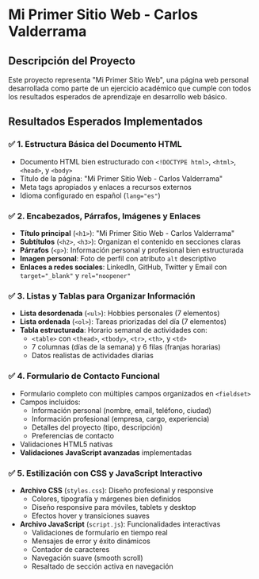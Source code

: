 # Mi Primer Sitio Web - Carlos Valderrama

## Descripción del Proyecto

Este proyecto representa "Mi Primer Sitio Web", una página web personal desarrollada como parte de un ejercicio académico que cumple con todos los resultados esperados de aprendizaje en desarrollo web básico.

## Resultados Esperados Implementados

### ✅ 1. Estructura Básica del Documento HTML
- Documento HTML bien estructurado con `<!DOCTYPE html>`, `<html>`, `<head>`, y `<body>`
- Título de la página: "Mi Primer Sitio Web - Carlos Valderrama"
- Meta tags apropiados y enlaces a recursos externos
- Idioma configurado en español (`lang="es"`)

### ✅ 2. Encabezados, Párrafos, Imágenes y Enlaces
- **Título principal** (`<h1>`): "Mi Primer Sitio Web - Carlos Valderrama"
- **Subtítulos** (`<h2>`, `<h3>`): Organizan el contenido en secciones claras
- **Párrafos** (`<p>`): Información personal y profesional bien estructurada
- **Imagen personal**: Foto de perfil con atributo `alt` descriptivo
- **Enlaces a redes sociales**: LinkedIn, GitHub, Twitter y Email con `target="_blank"` y `rel="noopener"`

### ✅ 3. Listas y Tablas para Organizar Información
- **Lista desordenada** (`<ul>`): Hobbies personales (7 elementos)
- **Lista ordenada** (`<ol>`): Tareas priorizadas del día (7 elementos)
- **Tabla estructurada**: Horario semanal de actividades con:
  - `<table>` con `<thead>`, `<tbody>`, `<tr>`, `<th>`, y `<td>`
  - 7 columnas (días de la semana) y 6 filas (franjas horarias)
  - Datos realistas de actividades diarias

### ✅ 4. Formulario de Contacto Funcional
- Formulario completo con múltiples campos organizados en `<fieldset>`
- Campos incluidos:
  - Información personal (nombre, email, teléfono, ciudad)
  - Información profesional (empresa, cargo, experiencia)
  - Detalles del proyecto (tipo, descripción)
  - Preferencias de contacto
- Validaciones HTML5 nativas
- **Validaciones JavaScript avanzadas** implementadas

### ✅ 5. Estilización con CSS y JavaScript Interactivo
- **Archivo CSS** (`styles.css`): Diseño profesional y responsive
  - Colores, tipografía y márgenes bien definidos
  - Diseño responsive para móviles, tablets y desktop
  - Efectos hover y transiciones suaves
- **Archivo JavaScript** (`script.js`): Funcionalidades interactivas
  - Validaciones de formulario en tiempo real
  - Mensajes de error y éxito dinámicos
  - Contador de caracteres
  - Navegación suave (smooth scroll)
  - Resaltado de sección activa en navegación